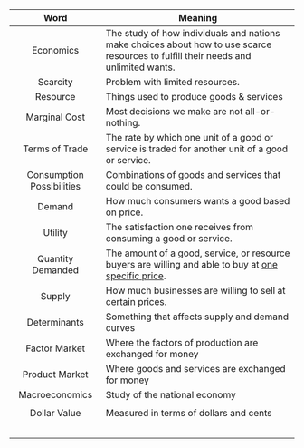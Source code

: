 
| Word | Meaning |
| :--: | ---- |
| Economics | The study of how individuals and nations make choices about how to use scarce resources to fulfill their needs and unlimited wants. |
| Scarcity | Problem with limited resources. |
| Resource | Things used to produce goods & services |
| Marginal Cost | Most decisions we make are not all-or-nothing. |
| Terms of Trade | The rate by which one unit of a good or service is traded for another unit of a good or service. |
| Consumption Possibilities | Combinations of goods and services that could be consumed. |
| Demand | How much consumers wants a good based on price. |
| Utility | The satisfaction one receives from consuming a good or service. |
| Quantity Demanded | The amount of a good, service, or resource buyers are willing and able to buy at <u>one specific price</u>. |
| Supply | How much businesses are willing to sell at certain prices. |
| Determinants | Something that affects supply and demand curves |
| Factor Market | Where the factors of production are exchanged for money |
| Product Market | Where goods and services are exchanged for money |
| Macroeconomics | Study of the national economy |
|  |  |
| Dollar Value | Measured in terms of dollars and cents |
|  |  |
|  |  |
|  |  |
|  |  |
|  |  |
